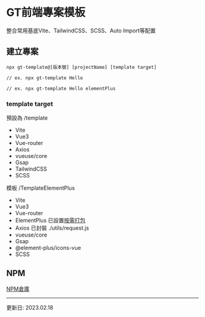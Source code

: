 # GT前端專案模板

整合常用基底Vite、TailwindCSS、SCSS、Auto Import等配置

## 建立專案
```shell=
npx gt-template@[版本號] [projectName] [template target]

// ex. npx gt-template Hello 

// ex. npx gt-template Hello elementPlus

```
### template target
預設為 /template
- Vite
- Vue3
- Vue-router
- Axios
- vueuse/core
- Gsap
- TailwindCSS
- SCSS

模板 /TemplateElementPlus
- Vite
- Vue3
- Vue-router
- ElementPlus
    已設置[按需打包](https://element-plus.org/zh-CN/guide/quickstart.html#%E6%8C%89%E9%9C%80%E5%AF%BC%E5%85%A5)
- Axios 
    已封裝 ./utils/request.js
- vueuse/core
- Gsap
- @element-plus/icons-vue
- SCSS

## NPM
[NPM倉庫](https://www.npmjs.com/package/gt-template)

---
更新日: 2023.02.18
